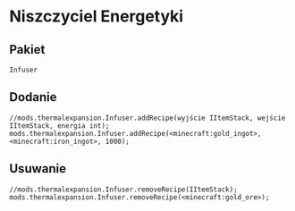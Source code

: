 # Niszczyciel Energetyki

## Pakiet

`Infuser`

## Dodanie

```zenscript
//mods.thermalexpansion.Infuser.addRecipe(wyjście IItemStack, wejście IItemStack, energia int);
mods.thermalexpansion.Infuser.addRecipe(<minecraft:gold_ingot>, <minecraft:iron_ingot>, 1000);

```

## Usuwanie

```zenscript
//mods.thermalexpansion.Infuser.removeRecipe(IItemStack);
mods.thermalexpansion.Infuser.removeRecipe(<minecraft:gold_ore>);
```